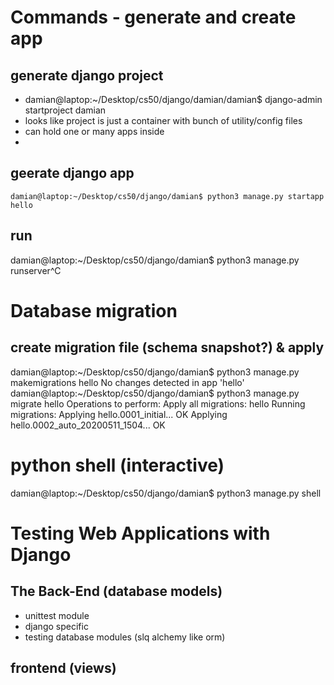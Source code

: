 # Commands - generate and create app
## generate django project
- damian@laptop:~/Desktop/cs50/django/damian/damian$ django-admin startproject damian
- looks like project is just a container with bunch of utility/config files
- can hold one or many apps inside
- 
## geerate django app
    damian@laptop:~/Desktop/cs50/django/damian$ python3 manage.py startapp hello

## run

damian@laptop:~/Desktop/cs50/django/damian$ python3 manage.py runserver^C


# Database migration

## create migration file (schema snapshot?) & apply
damian@laptop:~/Desktop/cs50/django/damian$ python3 manage.py makemigrations hello
No changes detected in app 'hello'
damian@laptop:~/Desktop/cs50/django/damian$ python3 manage.py migrate hello
Operations to perform:
  Apply all migrations: hello
Running migrations:
  Applying hello.0001_initial... OK
  Applying hello.0002_auto_20200511_1504... OK

# python shell (interactive)

damian@laptop:~/Desktop/cs50/django/damian$ python3 manage.py shell

# Testing Web Applications with Django

## The Back-End (database models)

- unittest module
- django specific
- testing database modules (slq alchemy like orm)

## frontend (views)